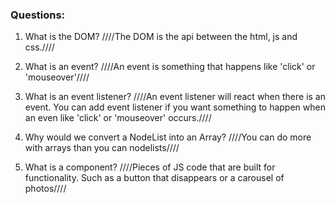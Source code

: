 ### Questions:
1. What is the DOM?
////The DOM is the api between the html, js and css.////


2. What is an event?
////An event is something that happens like 'click' or 'mouseover'////


3. What is an event listener?
////An event listener will react when there is an event.  You can add event listener if you want something to happen when an even like 'click' or 'mouseover' occurs.////


4. Why would we convert a NodeList into an Array?
////You can do more with arrays than you can nodelists////


5. What is a component? 
////Pieces of JS code that are built for functionality.  Such as a button that disappears or a carousel of photos////
